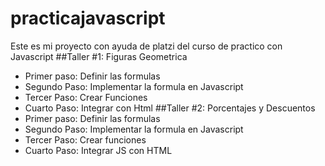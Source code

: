 # practicajavascript
Este es mi proyecto con ayuda de platzi del curso de practico con Javascript
##Taller #1: Figuras Geometrica
- Primer paso: Definir las formulas 
- Segundo Paso: Implementar la formula en Javascript
- Tercer Paso: Crear Funciones
- Cuarto Paso: Integrar con Html
##Taller #2: Porcentajes y Descuentos
- Primer paso: Definir las formulas 
- Segundo Paso: Implementar la formula en Javascript
- Tercer Paso: Crear funciones
- Cuarto Paso: Integrar JS con HTML